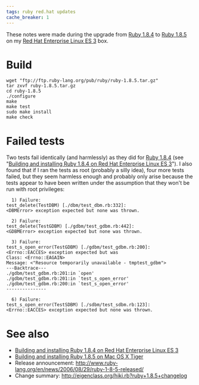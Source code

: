 ```yaml
---
tags: ruby red.hat updates
cache_breaker: 1
---
```


These notes were made during the upgrade from [Ruby 1.8.4](/wiki/Ruby_1.8.4) to [Ruby 1.8.5](/wiki/Ruby_1.8.5) on my [Red Hat Enterprise Linux ES 3](/wiki/Red_Hat_Enterprise_Linux_ES_3) box.

# Build

    wget "ftp://ftp.ruby-lang.org/pub/ruby/ruby-1.8.5.tar.gz"
    tar zxvf ruby-1.8.5.tar.gz
    cd ruby-1.8.5
    ./configure
    make
    make test
    sudo make install
    make check

# Failed tests

Two tests fail identically (and harmlessly) as they did for [Ruby 1.8.4](/wiki/Ruby_1.8.4) (see "[Building and installing Ruby 1.8.4 on Red Hat Enterprise Linux ES 3](/wiki/Building_and_installing_Ruby_1.8.4_on_Red_Hat_Enterprise_Linux_ES_3)"). I also found that if I ran the tests as root (probably a silly idea), four more tests failed, but they seem harmless enough and probably only arise because the tests appear to have been written under the assumption that they won't be run with root privileges:

      1) Failure:
    test_delete(TestDBM) [./dbm/test_dbm.rb:332]:
    <DBMError> exception expected but none was thrown.

      2) Failure:
    test_delete(TestGDBM) [./gdbm/test_gdbm.rb:442]:
    <GDBMError> exception expected but none was thrown.

      3) Failure:
    test_s_open_error(TestGDBM) [./gdbm/test_gdbm.rb:200]:
    <Errno::EACCES> exception expected but was
    Class: <Errno::EAGAIN>
    Message: <"Resource temporarily unavailable - tmptest_gdbm">
    ---Backtrace---
    ./gdbm/test_gdbm.rb:201:in `open'
    ./gdbm/test_gdbm.rb:201:in `test_s_open_error'
    ./gdbm/test_gdbm.rb:200:in `test_s_open_error'
    ---------------

      6) Failure:
    test_s_open_error(TestSDBM) [./sdbm/test_sdbm.rb:123]:
    <Errno::EACCES> exception expected but none was thrown.

# See also

-   [Building and installing Ruby 1.8.4 on Red Hat Enterprise Linux ES 3](/wiki/Building_and_installing_Ruby_1.8.4_on_Red_Hat_Enterprise_Linux_ES_3)
-   [Building and installing Ruby 1.8.5 on Mac OS X Tiger](/wiki/Building_and_installing_Ruby_1.8.5_on_Mac_OS_X_Tiger)
-   Release announcement: <http://www.ruby-lang.org/en/news/2006/08/29/ruby-1-8-5-released/>
-   Change summary: <http://eigenclass.org/hiki.rb?ruby+1.8.5+changelog>

